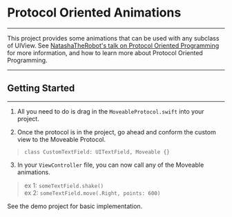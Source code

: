 **Protocol Oriented Animations**
========================
----------
This project provides some animations that can be used with any subclass of UIView.  See [NatashaTheRobot's talk on Protocol Oriented Programming](https://realm.io/news/appbuilders-natasha-muraschev-practical-protocol-oriented-programming/) for more information, and how to learn more about Protocol Oriented Programming.

----------
Getting Started
----------
----------

 1. All you need to do is drag in the `MoveableProtocol.swift` into your project. 
 
 2. Once the protocol is in the project, go ahead and conform the custom view to the Moveable Protocol.
>`class CustomTextField: UITextField, Moveable {}` 

 3. In your `ViewController` file, you can now call any of the Moveable animations.
>  ex 1: `someTextField.shake()` 		
>   ex 2: `someTextField.move(.Right, points: 600) `


See the demo project for basic implementation.

